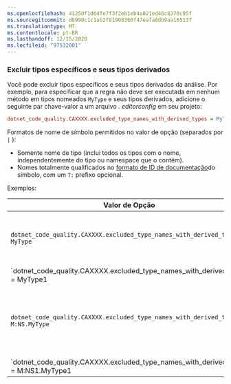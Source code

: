 ```yaml
---
ms.openlocfilehash: 4125df1d64fe7f3f2eb1eb4a821ed46c8270c95f
ms.sourcegitcommit: d0990c1c1ab2f81908360f47eafa8db9aa165137
ms.translationtype: MT
ms.contentlocale: pt-BR
ms.lasthandoff: 12/15/2020
ms.locfileid: "97532001"
---
```

### <a name="exclude-specific-types-and-their-derived-types"></a>Excluir tipos específicos e seus tipos derivados

Você pode excluir tipos específicos e seus tipos derivados da análise. Por exemplo, para especificar que a regra não deve ser executada em nenhum método em tipos nomeados `MyType` e seus tipos derivados, adicione o seguinte par chave-valor a um arquivo *. editorconfig* em seu projeto:

```ini
dotnet_code_quality.CAXXXX.excluded_type_names_with_derived_types = MyType
```

Formatos de nome de símbolo permitidos no valor de opção (separados por `|` ):

- Somente nome de tipo (inclui todos os tipos com o nome, independentemente do tipo ou namespace que o contém).
- Nomes totalmente qualificados no [formato de ID de documentação](../../docs/csharp/programming-guide/xmldoc/processing-the-xml-file.md#id-strings)do símbolo, com um `T:` prefixo opcional.

Exemplos:

| Valor de Opção | Resumo |
| --- | --- |
|`dotnet_code_quality.CAXXXX.excluded_type_names_with_derived_types = MyType` | Corresponde a todos os tipos chamados `MyType` e todos os seus tipos derivados. |
|`dotnet_code_quality.CAXXXX.excluded_type_names_with_derived_types = MyType1|MyType2` | Corresponde a todos os tipos chamados `MyType1` ou `MyType2` e todos os seus tipos derivados. |
|`dotnet_code_quality.CAXXXX.excluded_type_names_with_derived_types = M:NS.MyType` | Corresponde ao tipo específico `MyType` com o nome totalmente qualificado fornecido e todos os seus tipos derivados. |
|`dotnet_code_quality.CAXXXX.excluded_type_names_with_derived_types = M:NS1.MyType1|M:NS2.MyType2` | Faz a correspondência `MyType1` de tipos específicos e `MyType2` com os respectivos nomes totalmente qualificados e todos os seus tipos derivados. |
